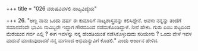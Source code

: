 +++
title = "026 ವರುಷವಿವಳಲಿ ನಾಟ್ಯವಿದ್ಯೆಯ"

+++
26. "ಅಣ್ಣ ನಾನು ಒಂದು ವರ್ಷ ಈ ಕುಮಾರಿಗೆ ನಾಟ್ಯಶಾಸ್ತ್ರವನ್ನು ಕಲಿಸಿದ್ದೇನೆ. ಅವಳು ನನ್ನನ್ನು ತಂದೆಗೆ ಸಮಾನವೆಂದೇ ಭಾವಿಸಿ ನಾವಿಬ್ಬರೇ ಇದ್ದಾಗ ಗೌರವದಿಂದ ನಡೆದುಕೊಂಡಿದ್ದಾಳೆ. ನೀನೆ ಹೇಳು. ಗುರು ಎಂಬ ಪಟ್ಟದಿಂದ ಮೆರೆಯುವ ಗರ್ವ ಎಲ್ಲಿ ? ಈಗ ಇವಳನ್ನು ನನ್ನ ಹೆಂಡತಿಯಂತೆ ನಡೆಸಿಕೊಳ್ಳುವುದು ಸರಿಯೇನು ? ಒಂದು ವೇಳೆ ಇವಳ ಮದುವೆ ಮಾಡುವುದಾದರೆ ನನ್ನ ಮಗನಾದ ಅಭಿಮನ್ಯುವಿಗೆ ಕೊಡಲಿ." ಎಂದು ಅರ್ಜುನ ಹೇಳಿದ.